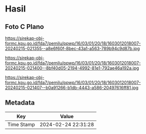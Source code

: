 # Hasil

## Foto C Plano

https://sirekap-obj-formc.kpu.go.id/fda7/pemilu/ppwp/16/03/01/20/18/1603012018007-20240215-021355--a8e6f60f-8bec-43a1-a563-789b94c9d87b.jpg

https://sirekap-obj-formc.kpu.go.id/fda7/pemilu/ppwp/16/03/01/20/18/1603012018007-20240215-021400--8bf40d05-2194-4992-81e1-792ae46a192a.jpg

https://sirekap-obj-formc.kpu.go.id/fda7/pemilu/ppwp/16/03/01/20/18/1603012018007-20240215-021407--b0a91266-b1db-4443-a586-20497616ff81.jpg


## Metadata

| Key        | Value               |
| ---------- | ------------------- |
| Time Stamp | 2024-02-24 22:31:28 |



